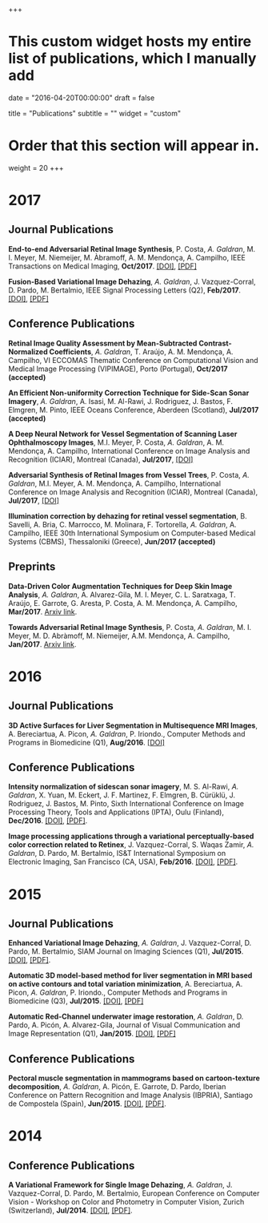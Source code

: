 +++
# This custom widget hosts my entire list of publications, which I manually add

date = "2016-04-20T00:00:00"
draft = false

title = "Publications"
subtitle = ""
widget = "custom"

# Order that this section will appear in.
weight = 20
+++

# 2017
##  **Journal Publications**
**End-to-end Adversarial Retinal Image Synthesis**, P. Costa, *A. Galdran*, M. I. Meyer, M. Niemeijer, M. Àbramoff, A. M. Mendonça, A. Campilho, IEEE Transactions on Medical Imaging, **Oct/2017**. [[DOI]](https://doi.org/10.1109/TMI.2017.2759102), [[PDF]](pdf/tmi_2017.pdf)

**Fusion-Based Variational Image Dehazing**, *A. Galdran*, J. Vazquez-Corral, D. Pardo, M. Bertalmio, IEEE Signal Processing Letters (Q2), **Feb/2017**. [[DOI]](https://doi.org/10.1109/LSP.2016.2643168), [[PDF]](https://bird.bcamath.org/handle/20.500.11824/659)

## **Conference Publications**
**Retinal Image Quality Assessment by Mean-Subtracted Contrast-Normalized Coefficients**, *A. Galdran*, T. Araújo, A. M. Mendonça, A. Campilho, VI ECCOMAS Thematic Conference on Computational Vision and Medical Image Processing (VIPIMAGE), Porto (Portugal), **Oct/2017 (accepted)**

**An Efficient Non-uniformity Correction Technique for Side-Scan Sonar Imagery**, *A. Galdran*, A. Isasi, M. Al-Rawi, J. Rodriguez, J. Bastos, F. Elmgren, M. Pinto, IEEE Oceans Conference, Aberdeen (Scotland), **Jul/2017 (accepted)**

**A Deep Neural Network for Vessel Segmentation of Scanning Laser Ophthalmoscopy Images**, M.I. Meyer, P. Costa, *A. Galdran*, A. M. Mendonça, A. Campilho, International Conference on Image Analysis and Recognition (ICIAR), Montreal (Canada), **Jul/2017**, [[DOI]](https://doi.org/10.1007/978-3-319-59876-5_56)

**Adversarial Synthesis of Retinal Images from Vessel Trees**, P. Costa, *A. Galdran*, M.I. Meyer, A. M. Mendonça, A. Campilho, International Conference on Image Analysis and Recognition (ICIAR), Montreal (Canada), **Jul/2017**, [[DOI]](https://doi.org/10.1007/978-3-319-59876-5_57)

**Illumination correction by dehazing for retinal vessel segmentation**, B. Savelli, A. Bria, C. Marrocco, M. Molinara, F. Tortorella, *A. Galdran*, A. Campilho, IEEE 30th International Symposium on Computer-based Medical Systems (CBMS), Thessaloniki (Greece), **Jun/2017 (accepted)**

## **Preprints**
**Data-Driven Color Augmentation Techniques for Deep Skin Image Analysis**, *A. Galdran*, A. Alvarez-Gila, M. I. Meyer, C. L. Saratxaga, T. Araújo, E. Garrote, G. Aresta, P. Costa, A. M. Mendonça, A. Campilho, **Mar/2017**. [Arxiv link](https://arxiv.org/pdf/1703.03702).

**Towards Adversarial Retinal Image Synthesis**, P. Costa, *A. Galdran*, M. I. Meyer, M. D. Abràmoff, M. Niemeijer, A.M. Mendonça, A. Campilho, **Jan/2017**. [Arxiv link](https://arxiv.org/pdf/1701.08974).

# 2016
##  **Journal Publications**
**3D Active Surfaces for Liver Segmentation in Multisequence MRI Images**, A. Bereciartua, A. Picon, *A. Galdran*, P. Iriondo., Computer Methods and Programs in Biomedicine (Q1), **Aug/2016**. [[DOI]](https://doi.org/10.1016/j.cmpb.2016.04.028)

## **Conference Publications**
**Intensity normalization of sidescan sonar imagery**, M. S. Al-Rawi, *A. Galdran*, X. Yuan, M. Eckert, J. F. Martinez, F. Elmgren, B. Cürüklü, J. Rodriguez, J. Bastos, M. Pinto, Sixth International Conference on Image Processing Theory, Tools and Applications (IPTA), Oulu (Finland), **Dec/2016**. [[DOI]](https://doi.org/10.1109/IPTA.2016.7820967), [[PDF]](https://www.researchgate.net/publication/312561003_Intensity_normalization_of_sidescan_sonar_imagery).

**Image processing applications through a variational perceptually-based color correction related to Retinex**, J. Vazquez-Corral, S. Waqas Zamir, *A. Galdran*, D. Pardo, M. Bertalmio, IS&T International Symposium on Electronic Imaging, San Francisco (CA, USA), **Feb/2016**. [[DOI]](https://doi.org/10.2352/ISSN.2470-1173.2016.6.RETINEX-317), [[PDF]](http://www.ingentaconnect.com/content/ist/ei/2016/00002016/00000006/art00010?crawler=true).

# 2015
##  **Journal Publications**
**Enhanced Variational Image Dehazing**, *A. Galdran*, J. Vazquez-Corral, D. Pardo, M. Bertalmio, SIAM Journal on Imaging Sciences (Q1), **Jul/2015**. [[DOI]](https://doi.org/10.1137/15M1008889), [[PDF]](http://www.dtic.upf.edu/~jvazquez/VariationalDehazing_EVID_final_LR.pdf).

**Automatic 3D model-based method for liver segmentation in MRI based on active contours and total variation minimization**, A. Bereciartua, A. Picon, *A. Galdran*, P. Iriondo., Computer Methods and Programs in Biomedicine (Q3), **Jul/2015**. [[DOI]](https://doi.org/10.1016/j.bspc.2015.04.005), [[PDF]](https://pdfs.semanticscholar.org/3b61/5d40216680c21aa7dc852011a1b403d35c27.pdf)

**Automatic Red-Channel underwater image restoration**, *A. Galdran*, D. Pardo, A. Picón, A. Alvarez-Gila, Journal of Visual Communication and Image Representation (Q1), **Jan/2015**. [[DOI]](https://doi.org/10.1016/j.jvcir.2014.11.006), [[PDF]](http://www.academia.edu/download/40429159/Automatic_Red-Channel_underwater_image_r20151127-13023-t6apld.pdf)

## **Conference Publications**

**Pectoral muscle segmentation in mammograms based on cartoon-texture decomposition**, *A. Galdran*, A. Picón, E. Garrote, D. Pardo, Iberian Conference on Pattern Recognition and Image Analysis (IBPRIA), Santiago de Compostela (Spain), **Jun/2015**. [[DOI]](https://doi.org/10.1007/978-3-319-19390-8_66), [[PDF]](http://dsp.tecnalia.com/bitstream/handle/11556/200/IbPRIA2015_Galdran_camera_ready.pdf?sequence=1&isAllowed=y).


# 2014
## **Conference Publications**
**A Variational Framework for Single Image Dehazing**, *A. Galdran*, J. Vazquez-Corral, D. Pardo, M. Bertalmio, European Conference on Computer Vision - Workshop on Color and Photometry in Computer Vision, Zurich (Switzerland), **Jul/2014**. [[DOI]](https://doi.org/10.1007/978-3-319-16199-0_18), [[PDF]](http://ip4ec.upf.edu/system/files/publications/Galdranetaleccvw.pdf).
